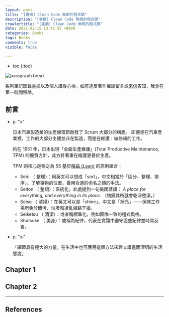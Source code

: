 ```yaml
---
layout: post
title: "[書摘] Clean Code 無暇的程式碼"
description: "[書摘] Clean Code 無暇的程式碼"
crawlertitle: "[書摘] Clean Code 無暇的程式碼"
date: 2021-02-15 13:42:55 +0800
categories: Books
tags: Books
comments: true
visible: false

---
```


- toc
{:toc}

![paragraph break](https://order-brother.s3-ap-northeast-1.amazonaws.com/paragraph+break/separator-1.png)

系列筆記節錄書摘以及個人讀後心得。如有違反著作權請留言或[來信](mailto:stevencch99@gmail.com)告知，我會在第一時間移除。

## 前言

- p. "x"

  日本汽車製造業的生產線環節啟發了 Scrum 大部分的構想。
  即便是在汽車產業裡，工作的大部分主體並非在製造，而是在維護：做修補的工作。

  約在 1951 年，日本出現「全面生產維護」(Total Productive Maintenance, TPM) 的優質方針，此方針著重在維護更甚於生產。

  TPM 的核心是稱之為 5S 基於[精益 (Lean)](https://zh.wikipedia.org/wiki/%E7%B2%BE%E7%9B%8A%E7%94%9F%E7%94%A2) 的原則組合：

  - Seiri     （ 整理）：用英文可以想成「sort」，中文相當於「區分、整理、排序」。了解事物的位置，善用合適的命名之類的手法。
  - Seiton    （ 整頓）：系統化。此處提到一句美國諺語： *A place for everything, and everything in its place.* （物歸其所就會乾淨整潔。）
  - Seiso     （ 清掃）：在英文可以是「shine」、中文是「擦亮」——保持工作場所免於髒污、垃圾和凌亂線路干擾。
  - Seiketsu  （ 清潔）：或者稱標準化，例如團隊一致的程式風格。
  - Shutsuke  （ 美身）：或稱為紀律，代表在實踐中遵守這些紀律並時常反省。

- p. "xi"

  「細節具有極大的力量，在生活中也可應用這個方法來建立謙遜而深切的生活態度」

## Chapter 1
## Chapter 2

---

## References
